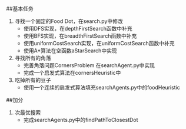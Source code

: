 ##基本任务
1. 寻找一个固定的Food Dot，在search.py中修改
    * 使用DFS实现，在depthFirstSearch函数中补充
    * 使用BFS实现，在breadthFirstSearch函数中补充
    * 使用uniformCostSearch实现，在uniformCostSearch函数中补充
    * 使用A*算法在空函数aStarSearch中实现
2. 寻找所有的角落
    * 完善角落问题CornersProblem 在searchAgent.py中实现
    * 完成一个启发式算法在cornersHeuristic中
3. 吃掉所有的豆子
    * 使用一个连续的启发式算法填充searchAgents.py中的foodHeuristic

##加分
1. 次最优搜索
    * 完成searchAgents.py中的findPathToClosestDot
    